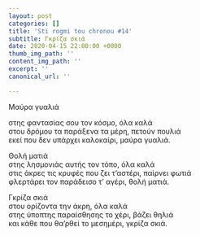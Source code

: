 ```yaml
---
layout: post
categories: []
title: 'Sti rogmi tou chronou #14'
subtitle: Γκρίζα σκιά
date: 2020-04-15 22:00:00 +0000
thumb_img_path: ''
content_img_path: ''
excerpt: ''
canonical_url: ''

---
```


Μαύρα γυαλιά

στης φαντασίας σου τον κόσμο, όλα καλά  
στου δρόμου τα παράξενα τα μέρη, πετούν πουλιά  
εκεί που δεν υπάρχει καλοκαίρι, μαύρα γυαλιά.

Θολή ματιά  
στης λησμονιάς αυτής τον τόπο, όλα καλά  
στις άκρες τις κρυφές που ζει τ’αστέρι, παίρνει φωτιά  
φλερτάρει τον παράδεισο τ’ αγέρι, θολή ματιά.

Γκρίζα σκιά  
στου ορίζοντα την άκρη, όλα καλά  
στης ύποπτης παραίσθησης το χέρι, βάζει θηλιά  
και κάθε που θα’ρθεί το μεσημέρι, γκρίζα σκιά.